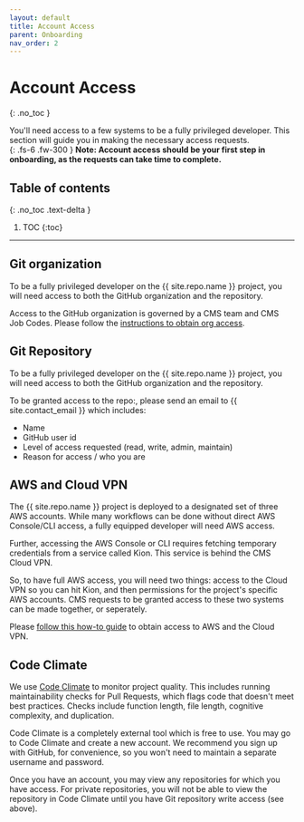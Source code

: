 ```yaml
---
layout: default
title: Account Access
parent: Onboarding
nav_order: 2
---
```


# Account Access
{: .no_toc }

You'll need access to a few systems to be a fully privileged developer.  This section will guide you in making the necessary access requests.  
{: .fs-6 .fw-300 }
**Note:  Account access should be your first step in onboarding, as the requests can take time to complete.**

## Table of contents
{: .no_toc .text-delta }

1. TOC
{:toc}
---

## Git organization

To be a fully privileged developer on the {{ site.repo.name }} project, you will need access to both the GitHub organization and the repository.

Access to the GitHub organization is governed by a CMS team and CMS Job Codes.  Please follow the [instructions to obtain org access](https://qmacbis.atlassian.net/l/cp/xe4XCoGo).

## Git Repository

To be a fully privileged developer on the {{ site.repo.name }} project, you will need access to both the GitHub organization and the repository.

To be granted access to the repo:, please send an email to {{ site.contact_email }} which includes:

- Name
- GitHub user id
- Level of access requested (read, write, admin, maintain)
- Reason for access / who you are

## AWS and Cloud VPN

The {{ site.repo.name }} project is deployed to a designated set of three AWS accounts.  While many workflows can be done without direct AWS Console/CLI access, a fully equipped developer will need AWS access.

Further, accessing the AWS Console or CLI requires fetching temporary credentials from a service called Kion.  This service is behind the CMS Cloud VPN.

So, to have full AWS access, you will need two things:  access to the Cloud VPN so you can hit Kion, and then permissions for the project's specific AWS accounts.  CMS requests to be granted access to these two systems can be made together, or seperately.

Please [follow this how-to guide](https://qmacbis.atlassian.net/l/cp/yY5s5is2) to obtain access to AWS and the Cloud VPN.

## Code Climate

We use [Code Climate](https://codeclimate.com/) to monitor project quality.  This includes running maintainability checks for Pull Requests, which flags code that doesn't meet best practices.  Checks include function length, file length, cognitive complexity, and duplication.

Code Climate is a completely external tool which is free to use.  You may go to Code Climate and create a new account.  We recommend you sign up with GitHub, for convenience, so you won't need to maintain a separate username and password.

Once you have an account, you may view any repositories for which you have access.  For private repositories, you will not be able to view the repository in Code Climate until you have Git repository write access (see above).
